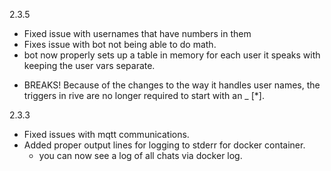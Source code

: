 2.3.5
 * Fixed issue with usernames that have numbers in them
 * Fixes issue with bot not being able to do math.
 * bot now properly sets up a table in memory for each user it speaks with
   keeping the user vars separate.
   
- BREAKS!
   Because of the changes to the way it handles user names, the triggers in 
   rive are no longer required to start with an _ [*]. 

2.3.3
 * Fixed issues with mqtt communications.
 * Added proper output lines for logging to stderr for docker container.
     - you can now see a log of all chats via docker log.
